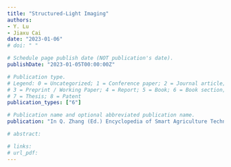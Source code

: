 ```yaml
---
title: "Structured-Light Imaging"
authors: 
- Y. Lu
- Jiaxu Cai
date: "2023-01-06"
# doi: " "

# Schedule page publish date (NOT publication's date).
publishDate: "2023-01-05T00:00:00Z"

# Publication type.
# Legend: 0 = Uncategorized; 1 = Conference paper; 2 = Journal article;
# 3 = Preprint / Working Paper; 4 = Report; 5 = Book; 6 = Book section;
# 7 = Thesis; 8 = Patent
publication_types: ["6"]

# Publication name and optional abbreviated publication name.
publication: "In Q. Zhang (Ed.) Encyclopedia of Smart Agriculture Technologies. Springer (in press)"

# abstract: 

# links:
# url_pdf:
---
```

